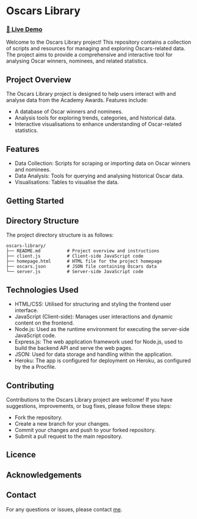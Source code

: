 # Oscars Library

### [🚀 **Live Demo** ](https://oscars-library-7e84b9b01120.herokuapp.com/)

Welcome to the Oscars Library project! This repository contains a collection of scripts and resources for managing and exploring Oscars-related data. The project aims to provide a comprehensive and interactive tool for analysing Oscar winners, nominees, and related statistics.

## Project Overview

The Oscars Library project is designed to help users interact with and analyse data from the Academy Awards. Features include:

- A database of Oscar winners and nominees.
- Analysis tools for exploring trends, categories, and historical data.
- Interactive visualisations to enhance understanding of Oscar-related statistics.

## Features

- Data Collection: Scripts for scraping or importing data on Oscar winners and nominees.
- Data Analysis: Tools for querying and analysing historical Oscar data.
- Visualisations: Tables to visualise the data.

## Getting Started

## Directory Structure
The project directory structure is as follows:
```
oscars-library/
├── README.md          # Project overview and instructions
├── client.js          # Client-side JavaScript code
├── homepage.html      # HTML file for the project homepage
├── oscars.json        # JSON file containing Oscars data
└── server.js          # Server-side JavaScript code
```
## Technologies Used
- HTML/CSS: Utilised for structuring and styling the frontend user interface.
- JavaScript (Client-side): Manages user interactions and dynamic content on the frontend.
- Node.js: Used as the runtime environment for executing the server-side JavaScript code.
- Express.js: The web application framework used for Node.js, used to build the backend API and serve the web pages.
- JSON: Used for data storage and handling within the application.
- Heroku: The app is configured for deployment on Heroku, as configured by the a Procfile.

## Contributing

Contributions to the Oscars Library project are welcome! If you have suggestions, improvements, or bug fixes, please follow these steps:

- Fork the repository.
- Create a new branch for your changes.
- Commit your changes and push to your forked repository.
- Submit a pull request to the main repository.

## Licence

## Acknowledgements

## Contact

For any questions or issues, please contact [me](https://github.com/negin-mgdm).
